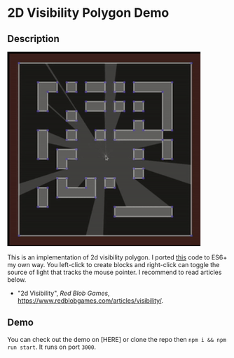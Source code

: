 # 2D Visibility Polygon Demo

## Description

![Sample](sample.gif)

This is an implementation of 2d visibility polygon. I ported [this](https://github.com/OneLoneCoder/olcPixelGameEngine/blob/master/Videos/OneLoneCoder_PGE_ShadowCasting2D.cpp) code to ES6+ my own way. You left-click to create blocks and right-click can toggle the source of light that tracks the mouse pointer. I recommend to read articles below.

- "2d Visibility", <i>Red Blob Games</i>, https://www.redblobgames.com/articles/visibility/.

## Demo

You can check out the demo on [HERE] or clone the repo then `npm i && npm run start`. It runs on port `3000`.
